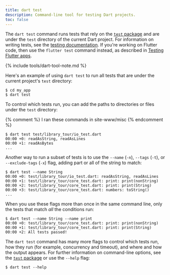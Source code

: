 ```yaml
---
title: dart test
description: Command-line tool for testing Dart projects.
toc: false
---
```


The `dart test` command runs tests that
rely on the [`test` package][] and
are under the `test` directory of the current Dart project.
For information on writing tests, see the 
[testing documentation][].
If you're working on Flutter code, then use the `flutter test` command instead,
as described in [Testing Flutter apps][].

[testing documentation]: /guides/testing
[`test` package]: {{site.pub-pkg}}/test
[Testing Flutter apps]: {{site.flutter-docs}}/testing

{% include tools/dart-tool-note.md %}

Here's an example of using `dart test` to run all tests
that are under the current project's `test` directory:

```terminal
$ cd my_app
$ dart test
```

To control which tests run, you can add the paths to
directories or files under the `test` directory:

{% comment %}
  I ran these commands in site-www/misc
{% endcomment %}

```terminal
$ dart test test/library_tour/io_test.dart
00:00 +0: readAsString, readAsLines
00:00 +1: readAsBytes
...
```

Another way to run a subset of tests is to use the `--name` (`-n`),
`--tags` (`-t`), or `--exclude-tags` (`-x`) flag,
adding part or all of the string to match:

```terminal
$ dart test --name String
00:00 +0: test/library_tour/io_test.dart: readAsString, readAsLines
00:00 +1: test/library_tour/core_test.dart: print: print(nonString)
00:00 +2: test/library_tour/core_test.dart: print: print(String)
00:00 +3: test/library_tour/core_test.dart: numbers: toString()
...
```

When you use these flags more than once in the same command line,
only the tests that match _all_ the conditions run:

```terminal
$ dart test --name String --name print
00:00 +0: test/library_tour/core_test.dart: print: print(nonString)
00:00 +1: test/library_tour/core_test.dart: print: print(String)
00:00 +2: All tests passed!
```

The `dart test` command has many more flags to control
which tests run,
how they run (for example, concurrency and timeout), and
where and how the output appears.
For further information on command-line options,
see the [`test` package][] or
use the `--help` flag:

```terminal
$ dart test --help
```
